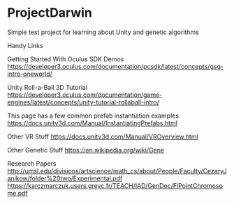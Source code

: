 # ProjectDarwin
Simple test project for learning about Unity and genetic algorithms

Handy Links

Getting Started With Oculus SDK Demos
https://developer3.oculus.com/documentation/pcsdk/latest/concepts/gsg-intro-oneworld/

Unity Roll-a-Ball 3D Tutorial
https://developer3.oculus.com/documentation/game-engines/latest/concepts/unity-tutorial-rollaball-intro/

This page has a few common prefab instantiation examples
https://docs.unity3d.com/Manual/InstantiatingPrefabs.html

Other VR Stuff
https://docs.unity3d.com/Manual/VROverview.html

Other Genetic Stuff
https://en.wikipedia.org/wiki/Gene

Research Papers
http://umsl.edu/divisions/artscience/math_cs/about/People/Faculty/CezaryJanikow/folder%20two/Experimental.pdf
https://karczmarczuk.users.greyc.fr/TEACH/IAD/GenDoc/FlPointChromosome.pdf
